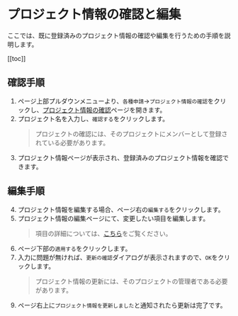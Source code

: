 # プロジェクト情報の確認と編集

ここでは、既に登録済みのプロジェクト情報の確認や編集を行うための手順を説明します。

[[toc]]

## 確認手順
1. ページ上部プルダウンメニューより、`各種申請`→`プロジェクト情報の確認`をクリックし、[プロジェクト情報の確認](/request/get-project.html)ページを開きます。
2. プロジェクト名を入力し、`確認する`をクリックします。
   > プロジェクトの確認には、そのプロジェクトにメンバーとして登録されている必要があります。
3. プロジェクト情報ページが表示され、登録済みのプロジェクト情報を確認できます。

## 編集手順
4. プロジェクト情報を編集する場合、ページ右の`編集する`をクリックします。
6. プロジェクト情報の編集ページにて、変更したい項目を編集します。
   > 項目の詳細については、[こちら](create-project.html#入力項目)をご覧ください。
7. ページ下部の`適用する`をクリックします。
8. 入力に問題が無ければ、`更新の確認`ダイアログが表示されますので、`OK`をクリックします。
   > プロジェクト情報の更新には、そのプロジェクトの管理者である必要があります。
   
<CaptionedImage src="project_update_dialog.png" caption=""/>

9. ページ右上に`プロジェクト情報を更新しました`と通知されたら更新は完了です。
<CaptionedImage src="project_update_success.png" caption=""/>